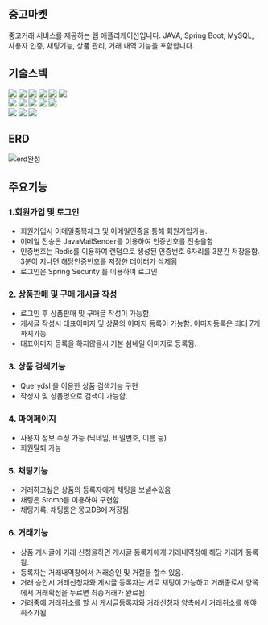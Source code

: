 ## 중고마켓
 중고거래 서비스를 제공하는 웹 애플리케이션입니다. JAVA, Spring Boot, MySQL, 사용자 인증, 채팅기능, 상품 관리, 거래 내역 기능을 포함합니다.

## 기술스텍

<div align=left>
<img src="https://img.shields.io/badge/java-007396?style=for-the-badge&logo=coffeescript&logoColor=white">
<img src="https://img.shields.io/badge/spring-6DB33F?style=for-the-badge&logo=spring&logoColor=white"> 
<img src="https://img.shields.io/badge/springboot-6DB33F?style=for-the-badge&logo=springboot&logoColor=white">
<img src="https://img.shields.io/badge/springsecurity-6DB33F?style=for-the-badge&logo=springsecurity&logoColor=white">
<img src="https://img.shields.io/badge/mysql-4479A1?style=for-the-badge&logo=mysql&logoColor=white"> 
<img src="https://img.shields.io/badge/mongoDB-47A248?style=for-the-badge&logo=MongoDB&logoColor=white">
 <br>
 <img src="https://img.shields.io/badge/thymeleaf-005F0F?style=for-the-badge&logo=thymeleaf&logoColor=white">
 <img src="https://img.shields.io/badge/html-E34F26?style=for-the-badge&logo=html5&logoColor=white"> 
 <img src="https://img.shields.io/badge/css-1572B6?style=for-the-badge&logo=css3&logoColor=white"> 
 <img src="https://img.shields.io/badge/javascript-F7DF1E?style=for-the-badge&logo=javascript&logoColor=black"> 
 <img src="https://img.shields.io/badge/jquery-0769AD?style=for-the-badge&logo=jquery&logoColor=white">
 <br>
 <img src="https://img.shields.io/badge/github-181717?style=for-the-badge&logo=github&logoColor=white">
 <img src="https://img.shields.io/badge/git-F05032?style=for-the-badge&logo=git&logoColor=white">
 <img src="https://img.shields.io/badge/AWS-232F3E?style=for-the-badge&logo=amazonwebservices&logoColor=white">
</div>

## ERD
![erd완성](https://github.com/user-attachments/assets/d26394a9-4833-4220-a2f8-eb9cc6bb057a)

## 주요기능
### 1.회원가입 및 로그인
 - 회원가입시 이메일중복체크 및 이메일인증을 통해 회원가입가능.
 - 이메일 전송은 JavaMailSender를 이용하여 인증번호를 전송을함
 - 인증번호는 Redis를 이용하여 랜덤으로 생성된 인증번호 6자리를 3분간 저장을함. 3분이 지나면 해당인증번호를 저장한 데이터가 삭제됨
 - 로그인은 Spring Security 를 이용하여 로그인

### 2. 상품판매 및 구매 게시글 작성
 - 로그인 후 상품판매 및 구매글 작성이 가능함.
 - 게시글 작성시 대표이미지 및 상품의 이미지 등록이 가능함. 이미지등록은 최대 7개까지가능
 - 대표이미지 등록을 하지않을시 기본 섬네일 이미지로 등록됨.

### 3. 상품 검색기능
 - Querydsl 을 이용한 상품 검색기능 구현
 - 작성자 및 상품명으로 검색이 가능함.

### 4. 마이페이지
 - 사용자 정보 수정 가능 (닉네임, 비밀번호, 이름 등)
 - 회원탈퇴 가능

### 5. 채팅기능
 - 거래하고싶은 상품의 등록자에게 채팅을 보낼수있음
 - 채팅은 Stomp를 이용하여 구현함.
 - 채팅기록, 채팅룸은 몽고DB에 저장됨.

### 6. 거래기능
 - 상품 게시글에 거래 신청을하면 게시글 등록자에게 거래내역창에 해당 거래가 등록됨.
 - 등록자는 거래내역창에서 거래승인 및 거절을 할수 있음.
 - 거래 승인시 거래신청자와 게시글 등록자는 서로 채팅이 가능하고 거래종료시 양쪽에서 거래확정을 누르면 최종거래가 완료됨.
 - 거래중에 거래취소를 할 시 게시글등록자와 거래신청자 양측에서 거래취소를 해야 취소가됨.

